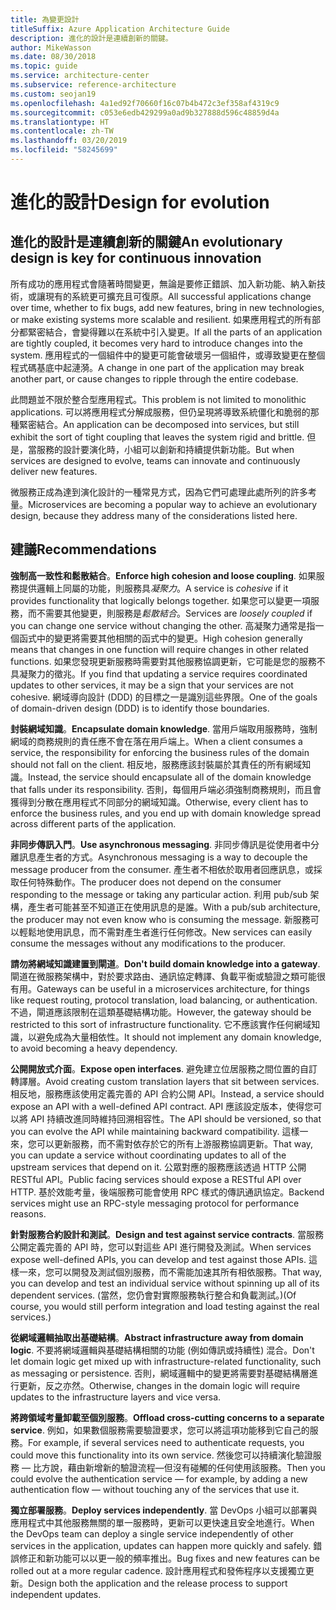```yaml
---
title: 為變更設計
titleSuffix: Azure Application Architecture Guide
description: 進化的設計是連續創新的關鍵。
author: MikeWasson
ms.date: 08/30/2018
ms.topic: guide
ms.service: architecture-center
ms.subservice: reference-architecture
ms.custom: seojan19
ms.openlocfilehash: 4a1ed92f70660f16c07b4b472c3ef358af4319c9
ms.sourcegitcommit: c053e6edb429299a0ad9b327888d596c48859d4a
ms.translationtype: HT
ms.contentlocale: zh-TW
ms.lasthandoff: 03/20/2019
ms.locfileid: "58245699"
---
```

# <a name="design-for-evolution"></a><span data-ttu-id="4a7ce-103">進化的設計</span><span class="sxs-lookup"><span data-stu-id="4a7ce-103">Design for evolution</span></span>

## <a name="an-evolutionary-design-is-key-for-continuous-innovation"></a><span data-ttu-id="4a7ce-104">進化的設計是連續創新的關鍵</span><span class="sxs-lookup"><span data-stu-id="4a7ce-104">An evolutionary design is key for continuous innovation</span></span>

<span data-ttu-id="4a7ce-105">所有成功的應用程式會隨著時間變更，無論是要修正錯誤、加入新功能、納入新技術，或讓現有的系統更可擴充且可復原。</span><span class="sxs-lookup"><span data-stu-id="4a7ce-105">All successful applications change over time, whether to fix bugs, add new features, bring in new technologies, or make existing systems more scalable and resilient.</span></span> <span data-ttu-id="4a7ce-106">如果應用程式的所有部分都緊密結合，會變得難以在系統中引入變更。</span><span class="sxs-lookup"><span data-stu-id="4a7ce-106">If all the parts of an application are tightly coupled, it becomes very hard to introduce changes into the system.</span></span> <span data-ttu-id="4a7ce-107">應用程式的一個組件中的變更可能會破壞另一個組件，或導致變更在整個程式碼基底中起漣漪。</span><span class="sxs-lookup"><span data-stu-id="4a7ce-107">A change in one part of the application may break another part, or cause changes to ripple through the entire codebase.</span></span>

<span data-ttu-id="4a7ce-108">此問題並不限於整合型應用程式。</span><span class="sxs-lookup"><span data-stu-id="4a7ce-108">This problem is not limited to monolithic applications.</span></span> <span data-ttu-id="4a7ce-109">可以將應用程式分解成服務，但仍呈現將導致系統僵化和脆弱的那種緊密結合。</span><span class="sxs-lookup"><span data-stu-id="4a7ce-109">An application can be decomposed into services, but still exhibit the sort of tight coupling that leaves the system rigid and brittle.</span></span> <span data-ttu-id="4a7ce-110">但是，當服務的設計要演化時，小組可以創新和持續提供新功能。</span><span class="sxs-lookup"><span data-stu-id="4a7ce-110">But when services are designed to evolve, teams can innovate and continuously deliver new features.</span></span>

<span data-ttu-id="4a7ce-111">微服務正成為達到演化設計的一種常見方式，因為它們可處理此處所列的許多考量。</span><span class="sxs-lookup"><span data-stu-id="4a7ce-111">Microservices are becoming a popular way to achieve an evolutionary design, because they address many of the considerations listed here.</span></span>

## <a name="recommendations"></a><span data-ttu-id="4a7ce-112">建議</span><span class="sxs-lookup"><span data-stu-id="4a7ce-112">Recommendations</span></span>

<span data-ttu-id="4a7ce-113">**強制高一致性和鬆散結合**。</span><span class="sxs-lookup"><span data-stu-id="4a7ce-113">**Enforce high cohesion and loose coupling**.</span></span> <span data-ttu-id="4a7ce-114">如果服務提供邏輯上同屬的功能，則服務具*凝聚力*。</span><span class="sxs-lookup"><span data-stu-id="4a7ce-114">A service is *cohesive* if it provides functionality that logically belongs together.</span></span> <span data-ttu-id="4a7ce-115">如果您可以變更一項服務，而不需要其他變更，則服務是*鬆散結合*。</span><span class="sxs-lookup"><span data-stu-id="4a7ce-115">Services are *loosely coupled* if you can change one service without changing the other.</span></span> <span data-ttu-id="4a7ce-116">高凝聚力通常是指一個函式中的變更將需要其他相關的函式中的變更。</span><span class="sxs-lookup"><span data-stu-id="4a7ce-116">High cohesion generally means that changes in one function will require changes in other related functions.</span></span> <span data-ttu-id="4a7ce-117">如果您發現更新服務時需要對其他服務協調更新，它可能是您的服務不具凝聚力的徵兆。</span><span class="sxs-lookup"><span data-stu-id="4a7ce-117">If you find that updating a service requires coordinated updates to other services, it may be a sign that your services are not cohesive.</span></span> <span data-ttu-id="4a7ce-118">網域導向設計 (DDD) 的目標之一是識別這些界限。</span><span class="sxs-lookup"><span data-stu-id="4a7ce-118">One of the goals of domain-driven design (DDD) is to identify those boundaries.</span></span>

<span data-ttu-id="4a7ce-119">**封裝網域知識**。</span><span class="sxs-lookup"><span data-stu-id="4a7ce-119">**Encapsulate domain knowledge**.</span></span> <span data-ttu-id="4a7ce-120">當用戶端取用服務時，強制網域的商務規則的責任應不會在落在用戶端上。</span><span class="sxs-lookup"><span data-stu-id="4a7ce-120">When a client consumes a service, the responsibility for enforcing the business rules of the domain should not fall on the client.</span></span> <span data-ttu-id="4a7ce-121">相反地，服務應該封裝屬於其責任的所有網域知識。</span><span class="sxs-lookup"><span data-stu-id="4a7ce-121">Instead, the service should encapsulate all of the domain knowledge that falls under its responsibility.</span></span> <span data-ttu-id="4a7ce-122">否則，每個用戶端必須強制商務規則，而且會獲得到分散在應用程式不同部分的網域知識。</span><span class="sxs-lookup"><span data-stu-id="4a7ce-122">Otherwise, every client has to enforce the business rules, and you end up with domain knowledge spread across different parts of the application.</span></span>

<span data-ttu-id="4a7ce-123">**非同步傳訊入門**。</span><span class="sxs-lookup"><span data-stu-id="4a7ce-123">**Use asynchronous messaging**.</span></span> <span data-ttu-id="4a7ce-124">非同步傳訊是從使用者中分離訊息產生者的方式。</span><span class="sxs-lookup"><span data-stu-id="4a7ce-124">Asynchronous messaging is a way to decouple the message producer from the consumer.</span></span> <span data-ttu-id="4a7ce-125">產生者不相依於取用者回應訊息，或採取任何特殊動作。</span><span class="sxs-lookup"><span data-stu-id="4a7ce-125">The producer does not depend on the consumer responding to the message or taking any particular action.</span></span> <span data-ttu-id="4a7ce-126">利用 pub/sub 架構，產生者可能甚至不知道正在使用訊息的是誰。</span><span class="sxs-lookup"><span data-stu-id="4a7ce-126">With a pub/sub architecture, the producer may not even know who is consuming the message.</span></span> <span data-ttu-id="4a7ce-127">新服務可以輕鬆地使用訊息，而不需對產生者進行任何修改。</span><span class="sxs-lookup"><span data-stu-id="4a7ce-127">New services can easily consume the messages without any modifications to the producer.</span></span>

<span data-ttu-id="4a7ce-128">**請勿將網域知識建置到閘道**。</span><span class="sxs-lookup"><span data-stu-id="4a7ce-128">**Don't build domain knowledge into a gateway**.</span></span> <span data-ttu-id="4a7ce-129">閘道在微服務架構中，對於要求路由、通訊協定轉譯、負載平衡或驗證之類可能很有用。</span><span class="sxs-lookup"><span data-stu-id="4a7ce-129">Gateways can be useful in a microservices architecture, for things like request routing, protocol translation, load balancing, or authentication.</span></span> <span data-ttu-id="4a7ce-130">不過，閘道應該限制在這類基礎結構功能。</span><span class="sxs-lookup"><span data-stu-id="4a7ce-130">However, the gateway should be restricted to this sort of infrastructure functionality.</span></span> <span data-ttu-id="4a7ce-131">它不應該實作任何網域知識，以避免成為大量相依性。</span><span class="sxs-lookup"><span data-stu-id="4a7ce-131">It should not implement any domain knowledge, to avoid becoming a heavy dependency.</span></span>

<span data-ttu-id="4a7ce-132">**公開開放式介面**。</span><span class="sxs-lookup"><span data-stu-id="4a7ce-132">**Expose open interfaces**.</span></span> <span data-ttu-id="4a7ce-133">避免建立位居服務之間位置的自訂轉譯層。</span><span class="sxs-lookup"><span data-stu-id="4a7ce-133">Avoid creating custom translation layers that sit between services.</span></span> <span data-ttu-id="4a7ce-134">相反地，服務應該使用定義完善的 API 合約公開 API。</span><span class="sxs-lookup"><span data-stu-id="4a7ce-134">Instead, a service should expose an API with a well-defined API contract.</span></span> <span data-ttu-id="4a7ce-135">API 應該設定版本，使得您可以將 API 持續改進同時維持回溯相容性。</span><span class="sxs-lookup"><span data-stu-id="4a7ce-135">The API should be versioned, so that you can evolve the API while maintaining backward compatibility.</span></span> <span data-ttu-id="4a7ce-136">這樣一來，您可以更新服務，而不需對依存於它的所有上游服務協調更新。</span><span class="sxs-lookup"><span data-stu-id="4a7ce-136">That way, you can update a service without coordinating updates to all of the upstream services that depend on it.</span></span> <span data-ttu-id="4a7ce-137">公眾對應的服務應該透過 HTTP 公開 RESTful API。</span><span class="sxs-lookup"><span data-stu-id="4a7ce-137">Public facing services should expose a RESTful API over HTTP.</span></span> <span data-ttu-id="4a7ce-138">基於效能考量，後端服務可能會使用 RPC 樣式的傳訊通訊協定。</span><span class="sxs-lookup"><span data-stu-id="4a7ce-138">Backend services might use an RPC-style messaging protocol for performance reasons.</span></span>

<span data-ttu-id="4a7ce-139">**針對服務合約設計和測試**。</span><span class="sxs-lookup"><span data-stu-id="4a7ce-139">**Design and test against service contracts**.</span></span> <span data-ttu-id="4a7ce-140">當服務公開定義完善的 API 時，您可以對這些 API 進行開發及測試。</span><span class="sxs-lookup"><span data-stu-id="4a7ce-140">When services expose well-defined APIs, you can develop and test against those APIs.</span></span> <span data-ttu-id="4a7ce-141">這樣一來，您可以開發及測試個別服務，而不需能加速其所有相依服務。</span><span class="sxs-lookup"><span data-stu-id="4a7ce-141">That way, you can develop and test an individual service without spinning up all of its dependent services.</span></span> <span data-ttu-id="4a7ce-142">(當然，您仍會對實際服務執行整合和負載測試。)</span><span class="sxs-lookup"><span data-stu-id="4a7ce-142">(Of course, you would still perform integration and load testing against the real services.)</span></span>

<span data-ttu-id="4a7ce-143">**從網域邏輯抽取出基礎結構**。</span><span class="sxs-lookup"><span data-stu-id="4a7ce-143">**Abstract infrastructure away from domain logic**.</span></span> <span data-ttu-id="4a7ce-144">不要將網域邏輯與基礎結構相關的功能 (例如傳訊或持續性) 混合。</span><span class="sxs-lookup"><span data-stu-id="4a7ce-144">Don't let domain logic get mixed up with infrastructure-related functionality, such as messaging or persistence.</span></span> <span data-ttu-id="4a7ce-145">否則，網域邏輯中的變更將需要對基礎結構層進行更新，反之亦然。</span><span class="sxs-lookup"><span data-stu-id="4a7ce-145">Otherwise, changes in the domain logic will require updates to the infrastructure layers and vice versa.</span></span>

<span data-ttu-id="4a7ce-146">**將跨領域考量卸載至個別服務**。</span><span class="sxs-lookup"><span data-stu-id="4a7ce-146">**Offload cross-cutting concerns to a separate service**.</span></span> <span data-ttu-id="4a7ce-147">例如，如果數個服務需要驗證要求，您可以將這項功能移到它自己的服務。</span><span class="sxs-lookup"><span data-stu-id="4a7ce-147">For example, if several services need to authenticate requests, you could move this functionality into its own service.</span></span> <span data-ttu-id="4a7ce-148">然後您可以持續演化驗證服務 &mdash; 比方說，藉由新增新的驗證流程&mdash;但沒有碰觸的任何使用該服務。</span><span class="sxs-lookup"><span data-stu-id="4a7ce-148">Then you could evolve the authentication service &mdash; for example, by adding a new authentication flow &mdash; without touching any of the services that use it.</span></span>

<span data-ttu-id="4a7ce-149">**獨立部署服務**。</span><span class="sxs-lookup"><span data-stu-id="4a7ce-149">**Deploy services independently**.</span></span> <span data-ttu-id="4a7ce-150">當 DevOps 小組可以部署與應用程式中其他服務無關的單一服務時，更新可以更快速且安全地進行。</span><span class="sxs-lookup"><span data-stu-id="4a7ce-150">When the DevOps team can deploy a single service independently of other services in the application, updates can happen more quickly and safely.</span></span> <span data-ttu-id="4a7ce-151">錯誤修正和新功能可以以更一般的頻率推出。</span><span class="sxs-lookup"><span data-stu-id="4a7ce-151">Bug fixes and new features can be rolled out at a more regular cadence.</span></span> <span data-ttu-id="4a7ce-152">設計應用程式和發佈程序以支援獨立更新。</span><span class="sxs-lookup"><span data-stu-id="4a7ce-152">Design both the application and the release process to support independent updates.</span></span>

